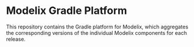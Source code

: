 # Modelix Gradle Platform
This repository contains the Gradle platform for Modelix, 
which aggregates the corresponding versions of the individual Modelix components for each release.